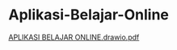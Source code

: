 # Aplikasi-Belajar-Online

[APLIKASI BELAJAR ONLINE.drawio.pdf](https://github.com/user-attachments/files/17686530/APLIKASI.BELAJAR.ONLINE.drawio.pdf)
